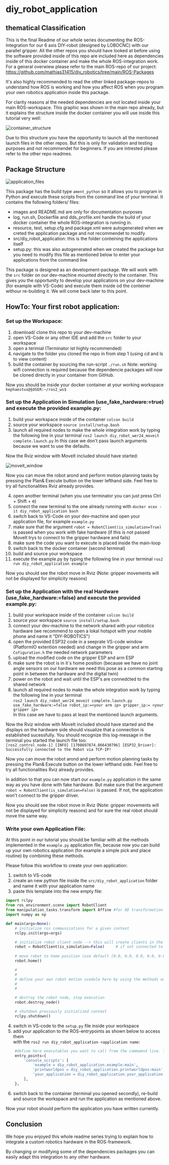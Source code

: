# diy_robot_application

## thematical Classification

This is the final Readme of our whole series documenting the ROS-Integration for our 6 axis DIY-robot (designed by LOBOCNC) with our parallel gripper.
All the other repos you should have looked at before using the software provided inside of this repo are included here as dependencies inside of this docker container and make the whole ROS-integration work.
For a general overwiew please refer to the main ROS-repo of our project: https://github.com/mathias31415/diy_robotics/tree/main/ROS-Packages

It's also highly recommended to read the other linked package-repos to understand how ROS is working and how you affect ROS when you program your own robotics application inside this package.

For clarity reasons al the needed dependencies are not located inside your main ROS-workspace. This graphic was shown in the main repo already, but it explains the structure inside the docker container you will use inside this tutorial very well:

![container_structure](images/container_structure.png)

Due to this structure you have the opportunity to launch all the mentioned launch files in the other repos. But this is only for validation and testing purposes and not recommendet for beginners. If you are intrested please refer to the other repo readmes.

## Package Structure

![application_files](images/application_files.png)

This package has the build type ````ament_python```` so it allows you to program in Python and execute these scripts from the command line of your terminal.
It contains the following folders/ files:

- images and README.md are only for documentation purposes
- log, run.sh, Dockerfile and dds_profile.xml handle the build of your docker container the whole ROS-integration is running in.
- resource, test, setup.cfg and package.xml were autogenerated when we creted the application package and not recommendet to modify
- src/diy_robot_application: this is the folder conteining the applications itself
- setup.py: this was also autogenerated when we created the package but you need to modify this file as mentioned below to enter your applications from the command line

This package is designed as an development-package. We will work with the ````src```` folder on our dev-machine mounted directly to the container. This gives you the opportunity to develop your applications on your dev-machine (for example with VS-Code) and execute them inside od the conteiner withour re-building it.
We will come back later to this point.

## HowTo: Your first robot application:

### Set up the Workspace:
1) download/ clone this repo to your dev-machine
2) open VS-Code or any other IDE and add the ````src```` folder to your workspace
3) open a terimial (Terminator ist highly recommended)
4) navigate to the folder you cloned the repo in from step 1 (using cd <path> and ls to view content)
5) build the container by sourcing the run-script ````./run.sh```` Note: working wifi connection is required because the dependencie packages will now be cloned directly in your container from GitHub.

Now you should be inside your docker container at your working workspace ````hephaestus@§USER:~/ros2_ws$ ````


### Set up the Application in Simulation (use_fake_hardware:=true) and execute the provided example.py:
1) build your workspace inside of the container ````colcon build````
2) source your workspace ````source install/setup.bash````
3) launch all required nodes to make the whole integration work by typing the following line in your terminal ````ros2 launch diy_robot_wer24_moveit complete.launch.py````
   In this case we don't pass launch arguments because we want to use the defaults.

Now the Rviz window with MoveIt included should have started:

![moveit_window](images/moveit_window.png)

Now you can move the robot arond and perform motion planning tasks by pressing the Plan& Execute button on the lower lefthand side.
Feel free to try all functionalities Rviz already provides.

4) open another terminal (when you use terminator you can just press Ctrl + Shift + e)
5) connect the new terminal to the one already running with ````docker ecex -it diy_robot_application bash````
6) switch back to VS-Code on your dev-machine and open your application file, for example ````example.py````
7) make sure that the argument ```robot = RobotClient(is_simulation=True)``` is passed when you work with fake hardware (if this is not passed MoveIt trys to connect to the gripper hardware and fails)
8) make sure the code you want to execute is placed inside the main-loop
9) switch back to the docker container (second terminal)
10) build and source your workspace
11) execute the example.py by typing the following line in your terminal ````ros2 run diy_robot_application example````

Now you should see the robot move in Rviz (Note: gripper movements will not be displayed for simplicity reasons)

### Set up the Application with the real Hardware (use_fake_hardware:=false) and execute the provided example.py:
1) build your workspace inside of the container ````colcon build````
2) source your workspace ````source install/setup.bash````
3) connect your dev-machine to the network shared with your robotics hardware (we recommend to open a lokal hotspot with your mobile phone and name it "DIY-ROBOTICS")
4) open the provided ESP32 code in a seeprate VS-code window (PlatformIO extention needed) and change in the gripper and arm ````Cofiguration.h```` the needed network parameters
5) upload the modified code on the gripper ESP and arm ESP
6) make sure the robot is in it`s home position (because we have no joint angle sensors on our hardware we need this pose as a common starting point in between the hardware and the digital twin)
7) power on the robot and wait until the ESP's are connedćted to the shared network
8) launch all required nodes to make the whole integration work by typing the following line in your terminal <br> ````ros2 launch diy_robot_wer24_moveit complete.launch.py use_fake_hardware:=false robot_ip:=<your arm ip> gripper_ip:= <your gripper ip>```` <br>
   In this case we have to pass at least the mentioned launch arguments.

Now the Rviz window with MoveIt included should have started and the displays on the hardware side should visualize that a connection is established sucessfully.
You should recognize this log-message in the terminal you started the launch file too: <br> ````[ros2_control_node-1] [INFO] [1708697874.866430796] [ESP32_Driver]: Successfully connected to the Robot via TCP-IP! ````


Now you can move the robot arond and perform motion planning tasks by pressing the Plan& Execute button on the lower lefthand side.
Feel free to try all functionalities Rviz already provides.

In addition to that you can now start our ````example.py```` application in the same way as you have done with fake hardware.
But make sure that the argument ```robot = RobotClient(is_simulation=False)``` is passed. If not, the application won't connect to the gripper driver.

Now you should see the robot move in Rviz (Note: gripper movements will not be displayed for simplicity reasons) and for sure the real robot should move the same way.

### Write your own Application File:
At this point in our tutorial you should be familiar with all the methods implemented in the ````example.py```` application file, because now you can build up your own robotics application (for example a simple pick and place routine) by combining these methods.

Please follow this workflow to create your own application:
1) switch to VS-code
2) create an new python file inside the ````src/diy_robot_application```` folder and name it with your application name
3) paste this template into the new empty file:

```python
import rclpy
from ros_environment.scene import RobotClient
from manipulation_tasks.transform import Affine #for 6D transformation 
import numpy as np

def main(args=None):
    # initialize ros communications for a given context 
    rclpy.init(args=args)

    # initialize robot client node --> this will create clients in the RobotConnection class which call services to communicate with moveit
    robot = RobotClient(is_simulation=False)     # if not connected to the real robot set is_simulation=True 
    
    # move robot to home position (use default [0.0, 0.0, 0.0, 0.0, 0.0, 0.0])
    robot.home()

    #
    #
    # define your own robot motion scedule here by using the methods explained in the example.py file
    #
    #

    # destroy the robot node, stop execution
    robot.destroy_node()

    # shutdown previously initialized context
    rclpy.shutdown()
```

4) switch in VS-code to the ````setup.py```` file inside your workspace
5) add your application to the ROS-entrypoints as shown below to access them <br> with the ````ros2 run diy_robot_application <application name````:

```python
    #define here executables you want to call from the commamnd line. This are usual your applications
    entry_points={                                                     
        'console_scripts': [                        
            'example = diy_robot_application.example:main',
            'printworldpos = diy_robot_application.printworldpos:main',
            'your_application = diy_robot_application.your_application:main'   
        ],
    },
```
6) switch back to the container (terminal you opened secondly), re-build and source the workspace and run the application as mentioned above.

Now your robot should perform the application you have written currently.

## Conclusion
We hope you enjoyed this whole readme series trying to explain how to integrate a custom robotics hardware in the ROS-framework.

By changing or modifying some of the dependencies packages you can easily adapt this integration to any other hardware.



